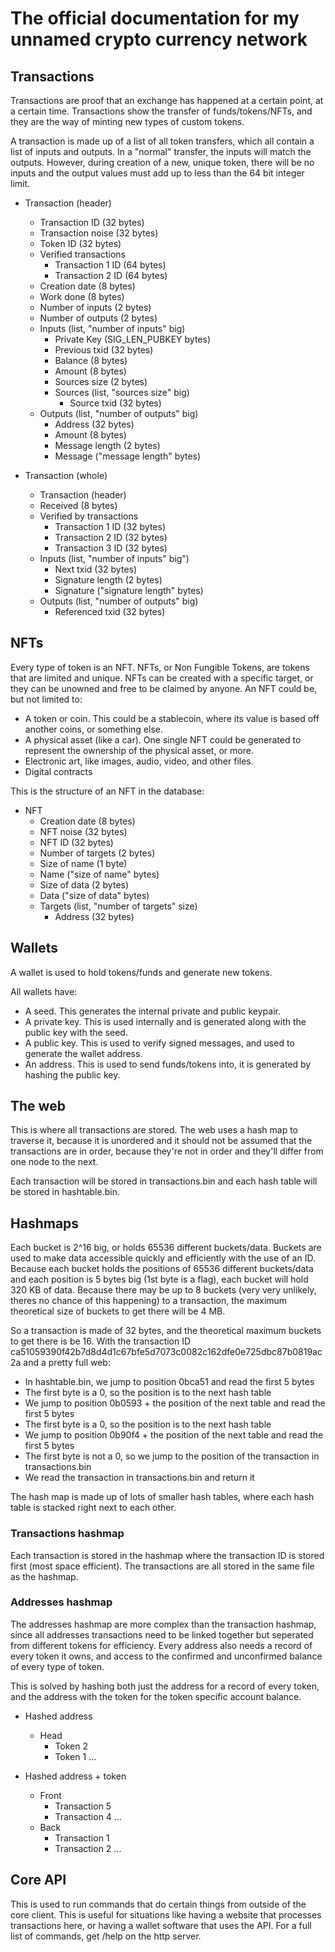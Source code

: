
# The official documentation for my unnamed crypto currency network

## Transactions

Transactions are proof that an exchange has happened at a certain point, at a certain time.
Transactions show the transfer of funds/tokens/NFTs, and they are the way of minting new types of 
custom tokens. 

A transaction is made up of a list of all token transfers, which all contain a list of inputs
and outputs. In a "normal" transfer, the inputs will match the outputs. However, during creation
of a new, unique token, there will be no inputs and the output values must add up to less than the
64 bit integer limit. 

- Transaction (header)
	- Transaction ID (32 bytes)
	- Transaction noise (32 bytes)
	- Token ID (32 bytes)
	- Verified transactions
		- Transaction 1 ID (64 bytes)
		- Transaction 2 ID (64 bytes)
	- Creation date (8 bytes)
	- Work done (8 bytes)
	- Number of inputs (2 bytes)
	- Number of outputs (2 bytes)
	- Inputs (list, "number of inputs" big)
		- Private Key (SIG_LEN_PUBKEY bytes)
		- Previous txid (32 bytes)
		- Balance (8 bytes)
		- Amount (8 bytes)
		- Sources size (2 bytes)
		- Sources (list, "sources size" big)
			- Source txid (32 bytes)
	- Outputs (list, "number of outputs" big)
		- Address (32 bytes)
		- Amount (8 bytes)
		- Message length (2 bytes)
		- Message ("message length" bytes)

- Transaction (whole)
	- Transaction (header)
	- Received (8 bytes)
	- Verified by transactions
		- Transaction 1 ID (32 bytes)
		- Transaction 2 ID (32 bytes)
		- Transaction 3 ID (32 bytes)
	- Inputs (list, "number of inputs" big")
		- Next txid (32 bytes)
		- Signature length (2 bytes)
		- Signature ("signature length" bytes)
	- Outputs (list, "number of outputs" big)
		- Referenced txid (32 bytes)

## NFTs

Every type of token is an NFT. NFTs, or Non Fungible Tokens, are tokens that are limited and unique.
NFTs can be created with a specific target, or they can be unowned and free to be claimed by anyone.
An NFT could be, but not limited to:

- A token or coin. This could be a stablecoin, where its value is based off another coins, or something else.
- A physical asset (like a car). One single NFT could be generated to represent the ownership of the physical asset, or more.
- Electronic art, like images, audio, video, and other files.
- Digital contracts

This is the structure of an NFT in the database:

- NFT
	- Creation date (8 bytes)
	- NFT noise (32 bytes)
	- NFT ID (32 bytes)
	- Number of targets (2 bytes)
	- Size of name (1 byte)
	- Name ("size of name" bytes)
	- Size of data (2 bytes)
	- Data ("size of data" bytes)
	- Targets (list, "number of targets" size)
		- Address (32 bytes)

## Wallets

A wallet is used to hold tokens/funds and generate new tokens. 

All wallets have:

- A seed. This generates the internal private and public keypair.
- A private key. This is used internally and is generated along with the public key with the seed. 
- A public key. This is used to verify signed messages, and used to generate the wallet address. 
- An address. This is used to send funds/tokens into, it is generated by hashing the public key. 

## The web

This is where all transactions are stored. The web uses a hash map to traverse it,
because it is unordered and it should not be assumed that the transactions are in order,
because they're not in order and they'll differ from one node to the next.  

Each transaction will be stored in transactions.bin and each hash table will be stored
in hashtable.bin.

## Hashmaps

Each bucket is 2^16 big, or holds 65536 different buckets/data. Buckets are used to make data
accessible quickly and efficiently with the use of an ID. Because each bucket holds the positions
of 65536 different buckets/data and each position is 5 bytes big (1st byte is a flag), each bucket
will hold 320 KB of data. Because there may be up to 8 buckets (very very unlikely, theres no chance
of this happening) to a transaction, the maximum theoretical size of buckets to get there will be 4 MB. 

So a transaction is made of 32 bytes, and the theoretical maximum buckets to get there is be 16.
With the transaction ID ca51059390f42b7d8d4d1c67bfe5d7073c0082c162dfe0e725dbc87b0819ac2a and a pretty
full web:

- In hashtable.bin, we jump to position 0bca51 and read the first 5 bytes
- The first byte is a 0, so the position is to the next hash table
- We jump to position 0b0593 + the position of the next table and read the first 5 bytes
- The first byte is a 0, so the position is to the next hash table
- We jump to position 0b90f4 + the position of the next table and read the first 5 bytes
- The first byte is not a 0, so we jump to the position of the transaction in transactions.bin
- We read the transaction in transactions.bin and return it

The hash map is made up of lots of smaller hash tables, where each hash table is stacked right next to
each other. 

### Transactions hashmap

Each transaction is stored in the hashmap where the transaction ID is stored first (most space efficient).
The transactions are all stored in the same file as the hashmap.

### Addresses hashmap

The addresses hashmap are more complex than the transaction hashmap, since all addresses transactions need
to be linked together but seperated from different tokens for efficiency. Every address also needs a
record of every token it owns, and access to the confirmed and unconfirmed balance of every type of token.

This is solved by hashing both just the address for a record of every token, and the address with the
token for the token specific account balance. 

- Hashed address
	- Head
		- Token 2
		- Token 1
		...

- Hashed address + token
	- Front
		- Transaction 5
		- Transaction 4
		...
	- Back
		- Transaction 1
		- Transaction 2
		...

## Core API

This is used to run commands that do certain things from outside of the core client. This is useful
for situations like having a website that processes transactions here, or having a wallet software
that uses the API. For a full list of commands, get /help on the http server. 


